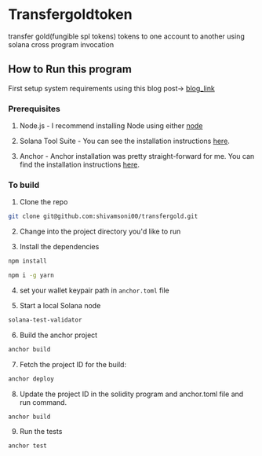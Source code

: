# Transfergoldtoken
transfer gold(fungible spl tokens) tokens to one account to another using solana cross program invocation

## How to Run this program

First setup system requirements using this blog post-> [blog_link](https://dev.to/shivamsspirit/minting-fungible-tokens-in-solana-using-solidity-solang-programming-languagepart-2-4lbc#:~:text=Setting%20up%20the,the%20project%20files.)

### Prerequisites

1. Node.js - I recommend installing Node using either [node]([https://github.com/nvm-sh/nvm](https://nodejs.org/en))

2. Solana Tool Suite - You can see the installation instructions [here](https://docs.solana.com/cli/install-solana-cli-tools).

3. Anchor - Anchor installation was pretty straight-forward for me. You can find the installation instructions [here](https://www.anchor-lang.com/docs/installation).

### To build

1. Clone the repo

```sh
git clone git@github.com:shivamsoni00/transfergold.git
```

2. Change into the project directory you'd like to run

3. Install the dependencies

```sh
npm install
```

```sh
npm i -g yarn
```

4. set your wallet keypair path in ``anchor.toml`` file

5. Start a local Solana node

```sh
solana-test-validator
```

6. Build the anchor project

```sh
anchor build
```

7. Fetch the project ID for the build:

```sh
anchor deploy
```

8. Update the project ID in the solidity program and anchor.toml file and run command.

```sh
anchor build
```

9. Run the tests

```sh
anchor test
```
